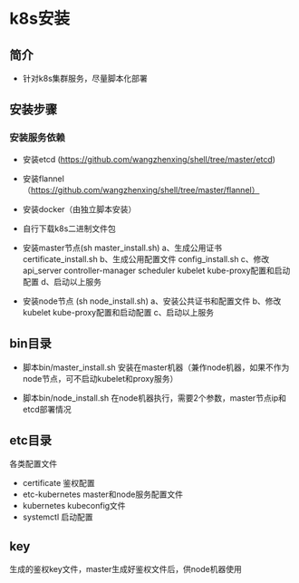 # k8s安装

## 简介

- 针对k8s集群服务，尽量脚本化部署

## 安装步骤
### 安装服务依赖
- 安装etcd (https://github.com/wangzhenxing/shell/tree/master/etcd)
- 安装flannel（https://github.com/wangzhenxing/shell/tree/master/flannel）
- 安装docker（由独立脚本安装）

- 自行下载k8s二进制文件包
- 安装master节点(sh master_install.sh)
  a、生成公用证书 certificate_install.sh
  b、生成公用配置文件 config_install.sh
  c、修改api_server controller-manager scheduler kubelet kube-proxy配置和启动配置
  d、启动以上服务
- 安装node节点 (sh node_install.sh)
  a、安装公共证书和配置文件
  b、修改kubelet kube-proxy配置和启动配置
  c、启动以上服务


## bin目录
- 脚本bin/master_install.sh
安装在master机器（兼作node机器，如果不作为node节点，可不启动kubelet和proxy服务）


- 脚本bin/node_install.sh
在node机器执行，需要2个参数，master节点ip和etcd部署情况


## etc目录
各类配置文件
- certificate 鉴权配置
- etc-kubernetes master和node服务配置文件
- kubernetes kubeconfig文件
- systemctl 启动配置


## key
生成的鉴权key文件，master生成好鉴权文件后，供node机器使用
